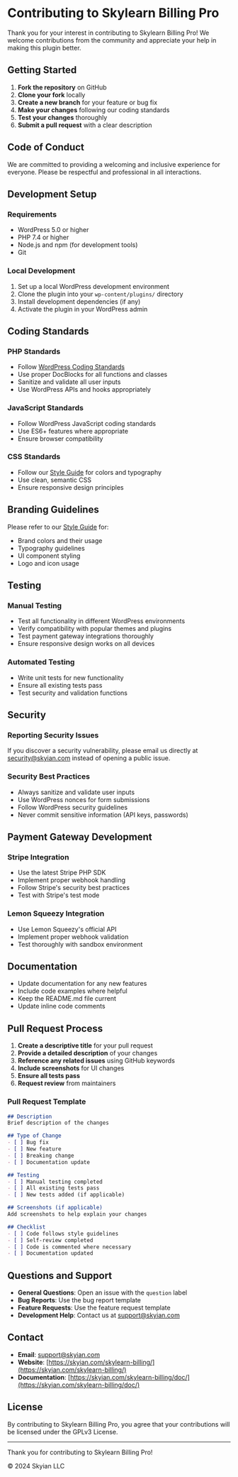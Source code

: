 # Contributing to Skylearn Billing Pro

Thank you for your interest in contributing to Skylearn Billing Pro! We welcome contributions from the community and appreciate your help in making this plugin better.

## Getting Started

1. **Fork the repository** on GitHub
2. **Clone your fork** locally
3. **Create a new branch** for your feature or bug fix
4. **Make your changes** following our coding standards
5. **Test your changes** thoroughly
6. **Submit a pull request** with a clear description

## Code of Conduct

We are committed to providing a welcoming and inclusive experience for everyone. Please be respectful and professional in all interactions.

## Development Setup

### Requirements

- WordPress 5.0 or higher
- PHP 7.4 or higher
- Node.js and npm (for development tools)
- Git

### Local Development

1. Set up a local WordPress development environment
2. Clone the plugin into your `wp-content/plugins/` directory
3. Install development dependencies (if any)
4. Activate the plugin in your WordPress admin

## Coding Standards

### PHP Standards

- Follow [WordPress Coding Standards](https://developer.wordpress.org/coding-standards/wordpress-coding-standards/php/)
- Use proper DocBlocks for all functions and classes
- Sanitize and validate all user inputs
- Use WordPress APIs and hooks appropriately

### JavaScript Standards

- Follow WordPress JavaScript coding standards
- Use ES6+ features where appropriate
- Ensure browser compatibility

### CSS Standards

- Follow our [Style Guide](STYLE_GUIDE.md) for colors and typography
- Use clean, semantic CSS
- Ensure responsive design principles

## Branding Guidelines

Please refer to our [Style Guide](STYLE_GUIDE.md) for:
- Brand colors and their usage
- Typography guidelines
- UI component styling
- Logo and icon usage

## Testing

### Manual Testing

- Test all functionality in different WordPress environments
- Verify compatibility with popular themes and plugins
- Test payment gateway integrations thoroughly
- Ensure responsive design works on all devices

### Automated Testing

- Write unit tests for new functionality
- Ensure all existing tests pass
- Test security and validation functions

## Security

### Reporting Security Issues

If you discover a security vulnerability, please email us directly at security@skyian.com instead of opening a public issue.

### Security Best Practices

- Always sanitize and validate user inputs
- Use WordPress nonces for form submissions
- Follow WordPress security guidelines
- Never commit sensitive information (API keys, passwords)

## Payment Gateway Development

### Stripe Integration

- Use the latest Stripe PHP SDK
- Implement proper webhook handling
- Follow Stripe's security best practices
- Test with Stripe's test mode

### Lemon Squeezy Integration

- Use Lemon Squeezy's official API
- Implement proper webhook validation
- Test thoroughly with sandbox environment

## Documentation

- Update documentation for any new features
- Include code examples where helpful
- Keep the README.md file current
- Update inline code comments

## Pull Request Process

1. **Create a descriptive title** for your pull request
2. **Provide a detailed description** of your changes
3. **Reference any related issues** using GitHub keywords
4. **Include screenshots** for UI changes
5. **Ensure all tests pass**
6. **Request review** from maintainers

### Pull Request Template

```markdown
## Description
Brief description of the changes

## Type of Change
- [ ] Bug fix
- [ ] New feature
- [ ] Breaking change
- [ ] Documentation update

## Testing
- [ ] Manual testing completed
- [ ] All existing tests pass
- [ ] New tests added (if applicable)

## Screenshots (if applicable)
Add screenshots to help explain your changes

## Checklist
- [ ] Code follows style guidelines
- [ ] Self-review completed
- [ ] Code is commented where necessary
- [ ] Documentation updated
```

## Questions and Support

- **General Questions**: Open an issue with the `question` label
- **Bug Reports**: Use the bug report template
- **Feature Requests**: Use the feature request template
- **Development Help**: Contact us at support@skyian.com

## Contact

- **Email**: support@skyian.com
- **Website**: [https://skyian.com/skylearn-billing/](https://skyian.com/skylearn-billing/)
- **Documentation**: [https://skyian.com/skylearn-billing/doc/](https://skyian.com/skylearn-billing/doc/)

## License

By contributing to Skylearn Billing Pro, you agree that your contributions will be licensed under the GPLv3 License.

---

Thank you for contributing to Skylearn Billing Pro!

© 2024 Skyian LLC